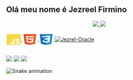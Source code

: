 ## Olá meu nome é Jezreel Firmino


<div align="center">
  <a href="https://github.com/Jezreel-Firmino">
  <img height="180em" src="https://github-readme-stats.vercel.app/api?username=Jezreel-Firmino&show_icons=true&theme=dracula&include_all_commits=true&count_private=true"/>
  <img height="180em" src="https://github-readme-stats.vercel.app/api/top-langs/?username=Jezreel-Firmino&layout=compact&langs_count=7&theme=dracula"/>
</div>
<div style="display: inline_block"><br>
  <img align="center" alt="Jezrel-Js" height="30" width="40" src="https://raw.githubusercontent.com/devicons/devicon/master/icons/javascript/javascript-plain.svg"> 
  <img align="center" alt="Jezrel-HTML" height="30" width="40" src="https://raw.githubusercontent.com/devicons/devicon/master/icons/html5/html5-original.svg">
  <img align="center" alt="Jezrel-CSS" height="30" width="40" src="https://raw.githubusercontent.com/devicons/devicon/master/icons/css3/css3-original.svg">
  <img align="center" alt="Jezrel-Oracle" height="60" width="70" src="https://cdn.jsdelivr.net/gh/devicons/devicon/icons/oracle/oracle-original.svg" />
</div>
  
  ##
  
<div>
   <a href = "mailto:jezreelfirmino10@gmail.com"><img src="https://img.shields.io/badge/Gmail-D14836?style=for-the-badge&logo=gmail&logoColor=white"></a>
   <a href="https://www.linkedin.com/in/jezreel-firmino-5427401a4/" target="_blank"><img src="https://img.shields.io/badge/-LinkedIn-%230077B5?style=for-the-badge&logo=linkedin&logoColor=white" target="_blank"></a> 
   <a href="https://instagram.com/jezreel_firmino/" target="_blank"><img src="https://img.shields.io/badge/-Instagram-%23E4405F?style=for-the-badge&logo=instagram&logoColor=white" target="_blank"></a>
  
  ![Snake animation](https://github.com/Jezreel-Firmino/Jezreel-Firmino/blob/output/github-contribution-grid-snake.svg)
  
</div>
